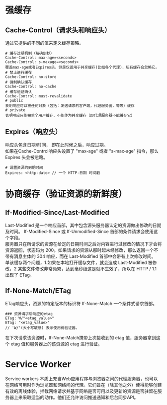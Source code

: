 # 强缓存
##  Cache-Control（请求头和响应头）
通过它提供的不同的值来定义缓存策略。
```
# 缓存过期机制（精确到秒）
Cache-Control: max-age=<seconds>
Cache-Control: s-maxage=<seconds>
覆盖max-age或者Expires头，但是仅适用于共享缓存(比如各个代理)，私有缓存会忽略它。
# 禁止进行缓存
Cache-Control: no-store
# 强制确认缓存
Cache-Control: no-cache
# 缓存验证确认
Cache-Control: must-revalidate
# public
表明响应可以被任何对象（包括：发送请求的客户端，代理服务器，等等）缓存
# private
表明响应只能被单个用户缓存，不能作为共享缓存（即代理服务器不能缓存它）
```
##  Expires（响应头）
响应头包含日期/时间， 即在此时候之后，响应过期。<br>
如果在Cache-Control响应头设置了 "max-age" 或者 "s-max-age" 指令，那么 Expires 头会被忽略。<br>
```
# 设置资源的到期时间
Expires: <http-date> // 一个 HTTP-日期 时间戳
```
# 协商缓存（验证资源的新鲜度）
##  If-Modified-Since/Last-Modified
Last-Modified  是一个响应首部，其中包含源头服务器认定的资源做出修改的日期及时间。
If-Modified-Since 或 If-Unmodified-Since 首部的条件请求会使用这个字段。<br>
服务器只在所请求的资源在给定的日期时间之后对内容进行过修改的情况下才会将资源返回，状态码为 200。如果请求的资源从那时起未经修改，那么返回一个不带有消息主体的  304  响应，而在 Last-Modified 首部中会带有上次修改时间。<br>
单该缓存两个问题，1.如果在本地打开缓存文件，就会造成 Last-Modified 被修改，2.某些文件修改非常频繁，达到毫秒级这是就不生效了，所以在 HTTP / 1.1 出现了 ETag。
##  If-None-Match/ETag
ETag响应头，资源的特定版本的标识符
If-None-Match 一个条件式请求首部。
```
### 资源请求后响应的etag
ETag: W/"<etag_value>"
ETag: "<etag_value>"
// 'W/'(大小写敏感) 表示使用弱验证器。
```
在下次请求该资源时，If-None-Match携带上次接收到的 etag 值，服务器拿到这个 etag 值和服务器上的该资源的 etag 进行验证。

# Service Worker
Service workers 本质上充当Web应用程序与浏览器之间的代理服务器，也可以在网络可用时作为浏览器和网络间的代理。它们旨在（除其他之外）使得能够创建有效的离线体验，拦截网络请求并基于网络是否可用以及更新的资源是否驻留在服务器上来采取适当的动作。他们还允许访问推送通知和后台同步API。
